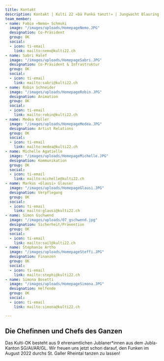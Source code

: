 ```yaml
---
title: Kontakt
description: Kontakt | Kulti 22 «Dä Funkä tanzt!» | Jungwacht Blauring Schweiz
team_member:
- name: Fabio «Nemo» Schmuki
  image: "/images/uploads/HomepageNemo.JPG"
  designation: Co-Präsident
  group: OK
  social:
  - icon: ti-email
    link: mailto:nemo@kulti22.ch
- name: Sabri Halef
  image: "/images/uploads/HomepageSabri.JPG"
  designation: Co-Präsident & Infrastruktur
  group: OK
  social:
  - icon: ti-email
    link: mailto:sabri@kulti22.ch
- name: Robin Schneider
  image: "/images/uploads/HomepageRobin.JPG"
  designation: Animation
  group: OK
  social:
  - icon: ti-email
    link: mailto:robin@kulti22.ch
- name: Medea Koller
  image: "/images/uploads/HomepageMedea.JPG"
  designation: Artist Relations
  group: OK
  social:
  - icon: ti-email
    link: mailto:medea@kulti22.ch
- name: Michelle Agatiello
  image: "/images/uploads/HomepageMichelle.JPG"
  designation: Kommunikation
  group: OK
  social:
  - icon: ti-email
    link: mailto:michelle@kulti22.ch
- name: Markus «Glausi» Glauser
  image: "/images/uploads/HomepageGlausi.JPG"
  designation: Verpflegung
  group: OK
  social:
  - icon: ti-email
    link: mailto:glausi@kulti22.ch
- name: Simon Gschwend
  image: "/images/uploads/07_gschwend.jpg"
  designation: Sicherheit/Prävention
  group: OK
  social:
  - icon: ti-email
    link: mailto:sail@kulti22.ch
- name: Stephanie Artho
  image: "/images/uploads/HomepageSteffi.JPG"
  designation: Finanzen
  group: OK
  social:
  - icon: ti-email
    link: mailto:stephi@kulti22.ch
- name: Simona Bosetti
  image: "/images/uploads/HomepageSimona.JPG"
  designation: Helfende
  group: OK
  social:
  - icon: ti-email
    link: mailto:simona@kulti22.ch

---
```

## Die Chefinnen und Chefs des Ganzen

Das Kulti-OK besteht aus 9 ehrenamtlichen Jublaner*innen aus dem Jubla-Kanton SG/AI/AR/GL. Wir freuen uns jetzt schon darauf, den Funken im August 2022 durchs St. Galler Rheintal tanzen zu lassen!